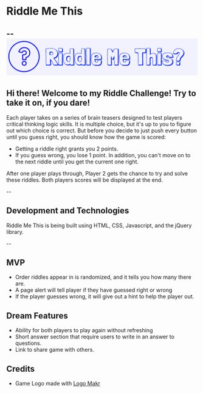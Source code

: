# Riddle Me This
--
![riddle](Logomakr_8kV080.png)
--
## Hi there! Welcome to my Riddle Challenge! Try to take it on, if you dare!

Each player takes on a series of brain teasers designed to test players critical thinking logic skills. It is multiple choice, but it's up to you to figure out which choice is correct. But before you decide to just push every button until you guess right, you should know how the game is scored:

+ Getting a riddle right grants you 2 points.
+ If you guess wrong, you lose 1 point. In addition, you can't move on to the next riddle until you get the current one right.  

After one player plays through, Player 2 gets the chance to try and solve these riddles. Both players scores will be displayed at the end.

--

## Development and Technologies

Riddle Me This is being built using HTML, CSS, Javascript, and the jQuery library.

--

## MVP
+ Order riddles appear in is randomized, and it tells you how many there are.
+ A page alert will tell player if they have guessed right or wrong
+ If the player guesses wrong, it will give out a hint to help the player out.

## Dream Features
+ Ability for both players to play again without refreshing
+ Short answer section that require users to write in an answer to questions.
+ Link to share game with others.

## Credits
+ Game Logo made with [Logo Makr](https://logomakr.com/)
